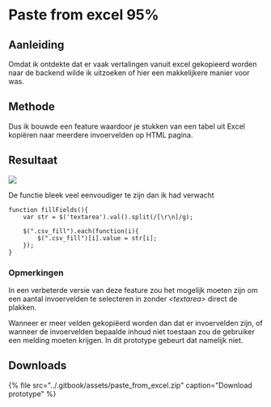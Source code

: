# Paste from excel 95%

## Aanleiding

Omdat ik ontdekte dat er vaak vertalingen vanuit excel gekopieerd worden naar de backend wilde ik uitzoeken of hier een makkelijkere manier voor was. 

## Methode

Dus ik bouwde een feature waardoor je stukken van een tabel uit Excel kopiëren naar meerdere invoervelden op HTML pagina. 

## Resultaat

![](../.gitbook/assets/paste_from_excel.gif)

De functie bleek veel eenvoudiger te zijn dan ik had verwacht

```text
function fillFields(){
    var str = $('textarea').val().split(/[\r\n]/g);
    
    $(".csv_fill").each(function(i){
        $(".csv_fill")[i].value = str[i];
    });
}   
```

### Opmerkingen

In een verbeterde versie van deze feature zou het mogelijk moeten zijn om een aantal invoervelden te selecteren in zonder _&lt;textarea&gt;_ direct de plakken. 

Wanneer er meer velden gekopiëerd worden dan dat er invoervelden zijn, of wanneer de invoervelden bepaalde inhoud niet toestaan zou de gebruiker een melding moeten krijgen. In dit prototype gebeurt dat namelijk niet. 

## Downloads

{% file src="../.gitbook/assets/paste\_from\_excel.zip" caption="Download prototype" %}


